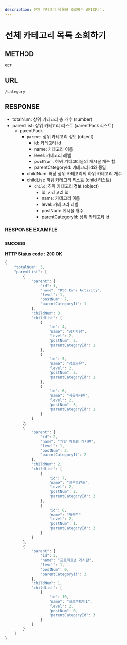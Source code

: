 ```yaml
---
description: 전체 카테고리 목록을 조회하는 API입니다.
---
```


# 전체 카테고리 목록 조회하기

## METHOD

```text
GET
```

## URL

```text
/category
```

## RESPONSE

* totalNum: 상위 카테고리 총 개수 \(number\)
* parentList: 상위 카테고리 리스트 \(parentPack 리스트\)
  * parentPack
    * `parent`: 상위 카테고리 정보 \(object\)
      * id: 카테고리 id
      * name: 카테고리 이름
      * level: 카테고리 레벨
      * postNum: 하위 카테고리들의 게시물 개수 합
      * parentCategoryId: 카테고리 id와 동일
    * childNum: 해당 상위 카테고리의 하위 카테고리 개수
    * childList: 하위 카테고리 리스트 \(child 리스트\)
      * `child`: 하위 카테고리 정보 \(object\)
        * id: 카테고리 id
        * name: 카테고리 이름
        * level: 카테고리 레벨
        * postNum: 게시물 개수
        * parentCategoryId: 상위 카테고리 id

### RESPONSE EXAMPLE

### success

**HTTP Status code : 200 OK**

```javascript
{
    "totalNum": 3,
    "parentList": [
        {
            "parent": {
                "id": 1,
                "name": "DSC Ewha Activity",
                "level": 1,
                "postNum": 7,
                "parentCategoryId": 1
            },
            "childNum": 3,
            "childList": [
                {
                    "id": 4,
                    "name": "공지사항",
                    "level": 2,
                    "postNum": 2,
                    "parentCategoryId": 1
                },
                {
                    "id": 5,
                    "name": "정보공유",
                    "level": 2,
                    "postNum": 2,
                    "parentCategoryId": 1
                },
                {
                    "id": 6,
                    "name": "자유게시판",
                    "level": 2,
                    "postNum": 3,
                    "parentCategoryId": 1
                }
            ]
        },
        {
            "parent": {
                "id": 2,
                "name": "개발 파트별 게시판",
                "level": 1,
                "postNum": 3,
                "parentCategoryId": 2
            },
            "childNum": 2,
            "childList": [
                {
                    "id": 7,
                    "name": "프론트엔드",
                    "level": 2,
                    "postNum": 2,
                    "parentCategoryId": 2
                },
                {
                    "id": 8,
                    "name": "백엔드",
                    "level": 2,
                    "postNum": 1,
                    "parentCategoryId": 2
                }
            ]
        },
        {
            "parent": {
                "id": 3,
                "name": "프로젝트별 게시판",
                "level": 1,
                "postNum": 0,
                "parentCategoryId": 3
            },
            "childNum": 1,
            "childList": [
                {
                    "id": 10,
                    "name": "프로젝트팀1",
                    "level": 2,
                    "postNum": 0,
                    "parentCategoryId": 3
                }
            ]
        }
    ]
}
```

